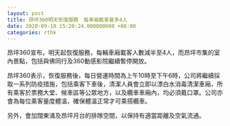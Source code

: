 ```yaml
---
layout: post
title: 昂坪360明天恢復服務　每車廂載客最多4人
date: 2020-09-10 15:20:24.000000000 +08:00
categories: rthk
---
```


昂坪360宣布，明天起恢復服務，每輛車廂載客人數減半至4人，而昂坪市集的室內景點，包括與佛同行及360動感影院繼續暫停開放。

昂坪360表示，恢復服務後，每日營運時間為上午10時至下午6時，公司將繼續採取一系列防疫措施，包括乘客下車後，清潔人員會立即以漂白水消毒清潔車廂，所有乘客於票務大堂、候車區等公眾地方，以及纜車車廂內，均必須戴口罩。公司亦會為每位乘客量度體溫，確保體溫正常才可乘搭纜車。

另外，會加闊東涌及昂坪月台的排隊空間，以保持有適當距離及空氣流通。
